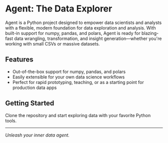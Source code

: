 # Agent: The Data Explorer

Agent is a Python project designed to empower data scientists and analysts with a flexible, modern foundation for data exploration and analysis. With built-in support for numpy, pandas, and polars, Agent is ready for blazing-fast data wrangling, transformation, and insight generation—whether you're working with small CSVs or massive datasets.

## Features
- Out-of-the-box support for numpy, pandas, and polars
- Easily extensible for your own data science workflows
- Perfect for rapid prototyping, teaching, or as a starting point for production data apps

## Getting Started
Clone the repository and start exploring data with your favorite Python tools.

---

*Unleash your inner data agent.*
